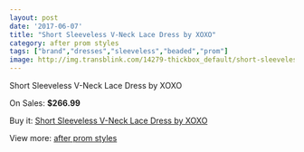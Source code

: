 ```yaml
---
layout: post
date: '2017-06-07'
title: "Short Sleeveless V-Neck Lace Dress by XOXO"
category: after prom styles
tags: ["brand","dresses","sleeveless","beaded","prom"]
image: http://img.transblink.com/14279-thickbox_default/short-sleeveless-v-neck-lace-dress-by-xoxo.jpg
---
```

Short Sleeveless V-Neck Lace Dress by XOXO

On Sales: **$266.99**
<a href="https://www.transblink.com/en/after-prom-styles/4573-short-sleeveless-v-neck-lace-dress-by-xoxo.html"><amp-img layout="responsive" width="600" height="600" src="//img.transblink.com/14279-thickbox_default/short-sleeveless-v-neck-lace-dress-by-xoxo.jpg" alt="Short Sleeveless V-Neck Lace Dress by XOXO 0" /></a>
<a href="https://www.transblink.com/en/after-prom-styles/4573-short-sleeveless-v-neck-lace-dress-by-xoxo.html"><amp-img layout="responsive" width="600" height="600" src="//img.transblink.com/14281-thickbox_default/short-sleeveless-v-neck-lace-dress-by-xoxo.jpg" alt="Short Sleeveless V-Neck Lace Dress by XOXO 1" /></a>
<a href="https://www.transblink.com/en/after-prom-styles/4573-short-sleeveless-v-neck-lace-dress-by-xoxo.html"><amp-img layout="responsive" width="600" height="600" src="//img.transblink.com/14280-thickbox_default/short-sleeveless-v-neck-lace-dress-by-xoxo.jpg" alt="Short Sleeveless V-Neck Lace Dress by XOXO 2" /></a>

Buy it: [Short Sleeveless V-Neck Lace Dress by XOXO](https://www.transblink.com/en/after-prom-styles/4573-short-sleeveless-v-neck-lace-dress-by-xoxo.html "Short Sleeveless V-Neck Lace Dress by XOXO")

View more: [after prom styles](https://www.transblink.com/en/55-after-prom-styles "after prom styles")
